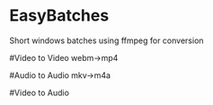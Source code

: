 # EasyBatches
Short windows batches using ffmpeg for conversion

#Video to Video
webm->mp4

#Audio to Audio
mkv->m4a

#Video to Audio
